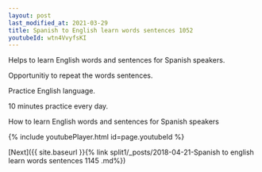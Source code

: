 ```yaml
---
layout: post
last_modified_at: 2021-03-29
title: Spanish to English learn words sentences 1052 
youtubeId: wtn4VvyfsKI
---
```

 
 
Helps to learn English words and sentences for Spanish speakers.

Opportunitiy to repeat the words sentences. 

Practice English language. 
 
10 minutes practice every day. 
 
How to learn English words and sentences for Spanish speakers 
 
{% include youtubePlayer.html id=page.youtubeId %}
 
 
[Next]({{ site.baseurl }}{% link  split1/_posts/2018-04-21-Spanish to english learn words sentences 1145 .md%})
 

